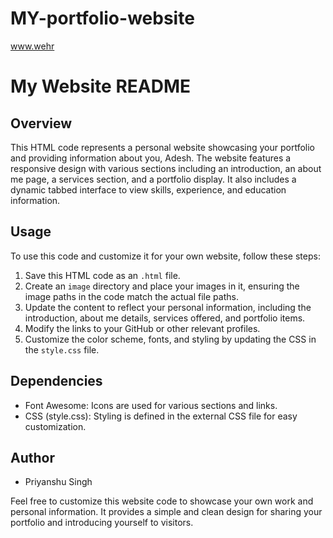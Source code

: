 # MY-portfolio-website
www.wehr
# My Website README

## Overview
This HTML code represents a personal website showcasing your portfolio and providing information about you, Adesh. The website features a responsive design with various sections including an introduction, an about me page, a services section, and a portfolio display. It also includes a dynamic tabbed interface to view skills, experience, and education information. 

## Usage
To use this code and customize it for your own website, follow these steps:
1. Save this HTML code as an `.html` file.
2. Create an `image` directory and place your images in it, ensuring the image paths in the code match the actual file paths.
3. Update the content to reflect your personal information, including the introduction, about me details, services offered, and portfolio items.
4. Modify the links to your GitHub or other relevant profiles.
5. Customize the color scheme, fonts, and styling by updating the CSS in the `style.css` file.

## Dependencies
- Font Awesome: Icons are used for various sections and links.
- CSS (style.css): Styling is defined in the external CSS file for easy customization.

## Author
- Priyanshu Singh

Feel free to customize this website code to showcase your own work and personal information. It provides a simple and clean design for sharing your portfolio and introducing yourself to visitors.
